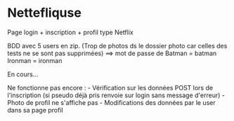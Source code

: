 # Nettefliquse

Page login + inscription + profil type Netflix

BDD avec 5 users en zip. (Trop de photos ds le dossier photo car celles des tests ne se sont pas supprimées) ==> mot de passe de Batman = batman
                                                                                                                                 Ironman = ironman

En cours...

Ne fonctionne pas encore : - Vérification sur les données POST lors de l'inscription (si pseudo déjà pris renvoie sur login sans message d'erreur)
                           - Photo de profil ne s'affiche pas
                           - Modifications des données par le user dans sa page profil
                           
                           
